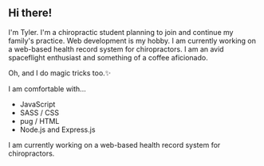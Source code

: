 ## Hi there!
I'm Tyler. I'm a chiropractic student planning to join and continue my family's practice. Web development is my hobby. I am currently working on a web-based health record system for chiropractors. I am an avid spaceflight enthusiast and something of a coffee aficionado. 

Oh, and I do magic tricks too.✨

I am comfortable with...
* JavaScript
* SASS / CSS
* pug / HTML
* Node.js and Express.js

I am currently working on a web-based health record system for chiropractors.
